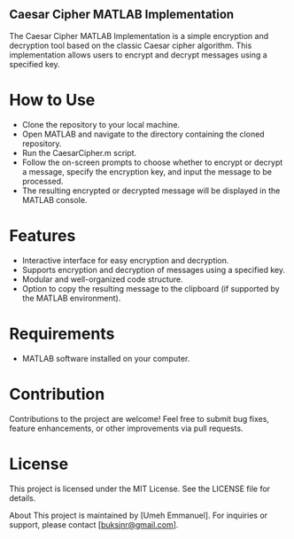 ## Caesar Cipher MATLAB Implementation
The Caesar Cipher MATLAB Implementation is a simple encryption and decryption tool based on the classic Caesar cipher algorithm. This implementation allows users to encrypt and decrypt messages using a specified key.

# How to Use
- Clone the repository to your local machine.
- Open MATLAB and navigate to the directory containing the cloned repository.
- Run the CaesarCipher.m script.
- Follow the on-screen prompts to choose whether to encrypt or decrypt a message, specify the encryption key, and input the message to be processed.
- The resulting encrypted or decrypted message will be displayed in the MATLAB console.

# Features
- Interactive interface for easy encryption and decryption.
- Supports encryption and decryption of messages using a specified key.
- Modular and well-organized code structure.
- Option to copy the resulting message to the clipboard (if supported by the MATLAB environment).

# Requirements
- MATLAB software installed on your computer.

# Contribution
Contributions to the project are welcome! Feel free to submit bug fixes, feature enhancements, or other improvements via pull requests.

# License
This project is licensed under the MIT License. See the LICENSE file for details.

About
This project is maintained by [Umeh Emmanuel]. For inquiries or support, please contact [buksjnr@gmail.com].
